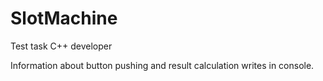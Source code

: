 # SlotMachine
Test task C++ developer

Information about button pushing and result calculation writes in console.

